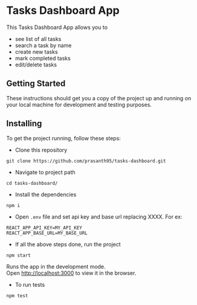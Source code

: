 # Tasks Dashboard App

This Tasks Dashboard App allows you to
  * see list of all tasks
  * search a task by name
  * create new tasks
  * mark completed tasks
  * edit/delete tasks
## Getting Started
These instructions should get you a copy of the project up and running on your local machine for development and testing purposes.

## Installing
To get the project running, follow these steps:
  * Clone this repository
  ```
  git clone https://github.com/prasanth95/tasks-dashboard.git
  ```
  * Navigate to project path
  ```
  cd tasks-dashboard/
  ```
  * Install the dependencies
  ```
  npm i
  ```
  * Open `.env` file and set api key and base url replacing XXXX. For ex:
  ```
  REACT_APP_API_KEY=MY_API_KEY
  REACT_APP_BASE_URL=MY_BASE_URL
  ```
  
* If all the above steps done, run the project
```
npm start
```
Runs the app in the development mode.\
Open [http://localhost:3000](http://localhost:3000) to view it in the browser.
* To run tests
```
npm test
```
